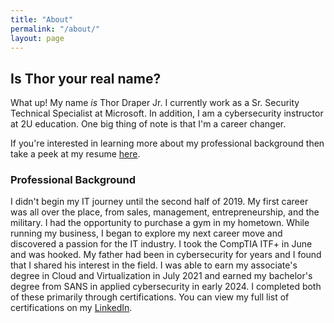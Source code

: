 ```yaml
---
title: "About"
permalink: "/about/"
layout: page
---
```

## Is Thor your real name?

What up! My name *is* Thor Draper Jr. I currently work as a Sr. Security Technical Specialist at Microsoft. In addition, I am a cybersecurity instructor at 2U education. One big thing of note is that I'm a career changer.

If you're interested in learning more about my professional background then take a peek at my resume [here](https://docs.google.com/document/d/1N4-WyCdHKMZeZFeP1eDQpWHJ-N7198xA/edit?usp=sharing&ouid=108609017036717166398&rtpof=true&sd=true).

### Professional Background

I didn't begin my IT journey until the second half of 2019. My first career was all over the place, from sales, management, entrepreneurship, and the military. I had the opportunity to purchase a gym in my hometown. While running my business, I began to explore my next career move and discovered a passion for the IT industry. I took the CompTIA ITF+ in June and was hooked. My father had been in cybersecurity for years and I found that I shared his interest in the field. I was able to earn my associate's degree in Cloud and Virtualization in July 2021 and earned my bachelor's degree from SANS in applied cybersecurity in early 2024. I completed both of these primarily through certifications. You can view my full list of certifications on my [LinkedIn](https://www.linkedin.com/in/thor-draperjr/).
